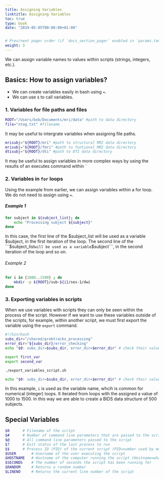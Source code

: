 ```yaml
---
title: Assigning Variables
linktitle: Assigning Variables
toc: true
type: book
date: "2019-05-05T00:00:00+01:00"


# Prev/next pager order (if `docs_section_pager` enabled in `params.toml`)
weight: 3
---
```

We can assign variable names to values within scripts (strings, integers, etc.).
## Basics: How to assign variables?
- We can create variables easily in bash using ```=```.
- We can use ```$``` to call variables.

### 1. Variables for file paths and files
```bash
ROOT="/Users/bob/Documents/mri/data" #path to data directory
file="ntag.txt" #filename
```
It may be useful to intergrate variables when assigning file paths.
```bash
mrisubj="${ROOT}/mri" #path to structural MRI data directory
mrisubj="${ROOT}/fmri" #path to funtional MRI data directory
dtisubj="${ROOT}/dti" #path to DTI data directory
```
It may be useful to assign variables in more complex ways by using the results of an executes command within ``` ` ```

### 2. Variables in ```for``` loops
Using the example from earlier, we can assign variables within a for loop. We do not need to assign using ```=```. 
##### Example 1
```bash
for subject in ${subject_list}; do
	echo "Processing subject ${subject}"
done
```
In this case, the first line of the $subject_list will be used as a variable $subject, in the first iteration of the loop. The second line of the ```$subject_list``` will be used as a variable ```$subject```, in the second iteration of the loop and so on. 
###### Example 2
```bash
for i in {1000..1500} ; do
	mkdir -p ${ROOT}/sub-${i}/ses-1/dwi
done
```
### 3. Exporting variables in scripts
When we use variables with scripts they can only be seen within the process of the script. However if we want to use these variables outside of the scripts, for example, within another script, we must first export the variable using the ```export``` command. 
```bash
#!/bin/bash
subs_dir="/shared/probtrackx_processing"
error_dir="${subs_dir}/error_checking"
echo "$0: subs_dir=$subs_dir, error_dir=$error_dir" # check their values

export first_var
export second_var

./export_variables_script.sh

echo "$0: subs_dir=$subs_dir, error_dir=$error_dir" # check their values
```
In this example, ```i``` is used as the variable name, whcih is common for numerical (integer) loops. It iterated from loops with the assigned a value of 1000 to 1500. In this way we are able to create a BIDS data structure of 500 subjects. 
## Special Variables
```bash
$0 		# Filename of the script
$# 		# Number of command line parameters that are passed to the script
$@ 		# All command line parameters passed to the script
$? 		# Exit status of the last process to run
$$ 		# Process ID (PID) of the current script (PID=number used by most operating system to uniquely identify an active process)
$USER 		# Username of the user executing the script
$HOSTNAME 	# Hostname of the computer running the script (Hostname=what a device 			is called on a network. Also known as computer name or site name)
$SECONDS 	# The number of seconds the script has been running for
$RANDOM 	# Returns a random number
$LINENO 	# Returns the current line number of the script
```